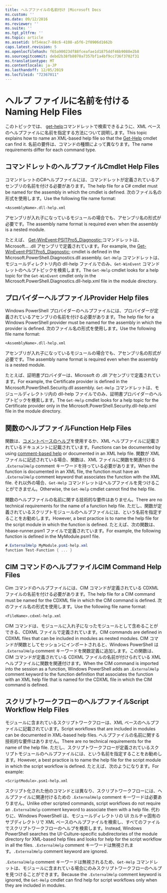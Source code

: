 ```yaml
---
title: ヘルプファイルの名前付け |Microsoft Docs
ms.custom: ''
ms.date: 09/12/2016
ms.reviewer: ''
ms.suite: ''
ms.tgt_pltfrm: ''
ms.topic: article
ms.assetid: bf54eac7-88c6-4108-a5f6-2f0906d1662b
caps.latest.revision: 5
ms.openlocfilehash: f65a90023df88fceafae1d1875ddf46b9088e2b8
ms.sourcegitcommit: debd2b38fb8070a7357bf1a4bf9cc736f3702f31
ms.translationtype: MT
ms.contentlocale: ja-JP
ms.lasthandoff: 12/05/2019
ms.locfileid: "72367011"
---
```

# <a name="naming-help-files"></a><span data-ttu-id="46f4e-102">ヘルプ ファイルに名前を付ける</span><span class="sxs-lookup"><span data-stu-id="46f4e-102">Naming Help Files</span></span>

<span data-ttu-id="46f4e-103">このトピックでは、 [get-help](/powershell/module/Microsoft.PowerShell.Core/Get-Help)コマンドレットで検索できるように、XML ベースのヘルプファイルに名前を指定する方法について説明します。</span><span class="sxs-lookup"><span data-stu-id="46f4e-103">This topic explains how to name an XML-based help file so that the [Get-Help](/powershell/module/Microsoft.PowerShell.Core/Get-Help) cmdlet can find it.</span></span> <span data-ttu-id="46f4e-104">名前の要件は、コマンドの種類によって異なります。</span><span class="sxs-lookup"><span data-stu-id="46f4e-104">The name requirements differ for each command type.</span></span>

## <a name="cmdlet-help-files"></a><span data-ttu-id="46f4e-105">コマンドレットのヘルプファイル</span><span class="sxs-lookup"><span data-stu-id="46f4e-105">Cmdlet Help Files</span></span>

<span data-ttu-id="46f4e-106">コマンドレットのC#ヘルプファイルには、コマンドレットが定義されているアセンブリの名前を付ける必要があります。</span><span class="sxs-lookup"><span data-stu-id="46f4e-106">The help file for a C# cmdlet must be named for the assembly in which the cmdlet is defined.</span></span> <span data-ttu-id="46f4e-107">次のファイル名の形式を使用します。</span><span class="sxs-lookup"><span data-stu-id="46f4e-107">Use the following file name format:</span></span>

```
<AssemblyName>.dll-help.xml
```

<span data-ttu-id="46f4e-108">アセンブリが入れ子になっているモジュールの場合でも、アセンブリ名の形式が必要です。</span><span class="sxs-lookup"><span data-stu-id="46f4e-108">The assembly name format is required even when the assembly is a nested module.</span></span>

<span data-ttu-id="46f4e-109">たとえば、 [Get-WinEvent;PSITPro5_Diagnostic;](/powershell/module/Microsoft.PowerShell.Diagnostics/Get-WinEvent)コマンドレットは、Microsoft... .dll アセンブリで定義されています。</span><span class="sxs-lookup"><span data-stu-id="46f4e-109">For example, the [Get-WinEvent;PSITPro5_Diagnostic;](/powershell/module/Microsoft.PowerShell.Diagnostics/Get-WinEvent) cmdlet is defined in the Microsoft.PowerShell.Diagnostics.dll assembly.</span></span> <span data-ttu-id="46f4e-110">`Get-Help` コマンドレットは、モジュールディレクトリ内の dll-help ファイルでのみ、`Get-WinEvent` コマンドレットのヘルプトピックを検索します。</span><span class="sxs-lookup"><span data-stu-id="46f4e-110">The `Get-Help` cmdlet looks for a help topic for the `Get-WinEvent` cmdlet only in the Microsoft.PowerShell.Diagnostics.dll-help.xml file in the module directory.</span></span>

## <a name="provider-help-files"></a><span data-ttu-id="46f4e-111">プロバイダーヘルプファイル</span><span class="sxs-lookup"><span data-stu-id="46f4e-111">Provider Help files</span></span>

<span data-ttu-id="46f4e-112">Windows PowerShell プロバイダーのヘルプファイルには、プロバイダーが定義されているアセンブリの名前を付ける必要があります。</span><span class="sxs-lookup"><span data-stu-id="46f4e-112">The help file for a Windows PowerShell provider must be named for the assembly in which the provider is defined.</span></span> <span data-ttu-id="46f4e-113">次のファイル名の形式を使用します。</span><span class="sxs-lookup"><span data-stu-id="46f4e-113">Use the following file name format:</span></span>

```
<AssemblyName>.dll-help.xml
```

<span data-ttu-id="46f4e-114">アセンブリが入れ子になっているモジュールの場合でも、アセンブリ名の形式が必要です。</span><span class="sxs-lookup"><span data-stu-id="46f4e-114">The assembly name format is required even when the assembly is a nested module.</span></span>

<span data-ttu-id="46f4e-115">たとえば、証明書プロバイダーは、Microsoft の .dll アセンブリで定義されています。</span><span class="sxs-lookup"><span data-stu-id="46f4e-115">For example, the Certificate provider is defined in the Microsoft.PowerShell.Security.dll assembly.</span></span> <span data-ttu-id="46f4e-116">`Get-Help` コマンドレットは、モジュールディレクトリ内の dll-help ファイルでのみ、証明書プロバイダーのヘルプトピックを検索します。</span><span class="sxs-lookup"><span data-stu-id="46f4e-116">The `Get-Help` cmdlet looks for a help topic for the Certificate provider only in the Microsoft.PowerShell.Security.dll-help.xml file in the module directory.</span></span>

## <a name="function-help-files"></a><span data-ttu-id="46f4e-117">関数のヘルプファイル</span><span class="sxs-lookup"><span data-stu-id="46f4e-117">Function Help Files</span></span>

<span data-ttu-id="46f4e-118">関数は、[コメントベースのヘルプ](/powershell/module/microsoft.powershell.core/about/about_comment_based_help)を使用するか、XML ヘルプファイルに記載されているドキュメントに記載されています。</span><span class="sxs-lookup"><span data-stu-id="46f4e-118">Functions can be documented by using [comment-based help](/powershell/module/microsoft.powershell.core/about/about_comment_based_help) or documented in an XML help file.</span></span> <span data-ttu-id="46f4e-119">関数が XML ファイルに記述されている場合、関数は、XML ファイルに関数を関連付ける `.ExternalHelp` comment キーワードを持っている必要があります。</span><span class="sxs-lookup"><span data-stu-id="46f4e-119">When the function is documented in an XML file, the function must have an `.ExternalHelp` comment keyword that associates the function with the XML file.</span></span> <span data-ttu-id="46f4e-120">それ以外の場合、`Get-Help` コマンドレットはヘルプファイルを見つけることができません。</span><span class="sxs-lookup"><span data-stu-id="46f4e-120">Otherwise, the `Get-Help` cmdlet cannot find the help file.</span></span>

<span data-ttu-id="46f4e-121">関数のヘルプファイルの名前に関する技術的な要件はありません。</span><span class="sxs-lookup"><span data-stu-id="46f4e-121">There are no technical requirements for the name of a function help file.</span></span> <span data-ttu-id="46f4e-122">ただし、関数が定義されているスクリプトモジュールのヘルプファイルには、という名前を指定することをお勧めします。</span><span class="sxs-lookup"><span data-stu-id="46f4e-122">However, a best practice is to name the help file for the script module in which the function is defined.</span></span> <span data-ttu-id="46f4e-123">たとえば、次の関数は、hbase-runner.psm1 ファイルで定義されています。</span><span class="sxs-lookup"><span data-stu-id="46f4e-123">For example, the following function is defined in the MyModule.psm1 file.</span></span>

```csharp
#.ExternalHelp MyModule.psm1-help.xml
function Test-Function { ... }
```

## <a name="cim-command-help-files"></a><span data-ttu-id="46f4e-124">CIM コマンドのヘルプファイル</span><span class="sxs-lookup"><span data-stu-id="46f4e-124">CIM Command Help Files</span></span>

<span data-ttu-id="46f4e-125">Cim コマンドのヘルプファイルには、CIM コマンドが定義されている CDXML ファイルの名前を付ける必要があります。</span><span class="sxs-lookup"><span data-stu-id="46f4e-125">The help file for a CIM command must be named for the CDXML file in which the CIM command is defined.</span></span> <span data-ttu-id="46f4e-126">次のファイル名の形式を使用します。</span><span class="sxs-lookup"><span data-stu-id="46f4e-126">Use the following file name format:</span></span>

```
<FileName>.cdxml-help.xml
```

<span data-ttu-id="46f4e-127">CIM コマンドは、モジュールに入れ子になったモジュールとして含めることができる、CDXML ファイルで定義されています。</span><span class="sxs-lookup"><span data-stu-id="46f4e-127">CIM commands are defined in CDXML files that can be included in modules as nested modules.</span></span> <span data-ttu-id="46f4e-128">CIM コマンドが関数としてセッションにインポートされると、Windows PowerShell は `.ExternalHelp` comment キーワードを関数定義に追加します。この関数は、CIM コマンドが定義されている CDXML ファイルの名前が付けられている XML ヘルプファイルに関数を関連付けます。</span><span class="sxs-lookup"><span data-stu-id="46f4e-128">When the CIM command is imported into the session as a function, Windows PowerShell adds an `.ExternalHelp` comment keyword to the function definition that associates the function with an XML help file that is named for the CDXML file in which the CIM command is defined.</span></span>

## <a name="script-workflow-help-files"></a><span data-ttu-id="46f4e-129">スクリプトワークフローのヘルプファイル</span><span class="sxs-lookup"><span data-stu-id="46f4e-129">Script Workflow Help Files</span></span>

<span data-ttu-id="46f4e-130">モジュールに含まれているスクリプトワークフローは、XML ベースのヘルプファイルに記載されています。</span><span class="sxs-lookup"><span data-stu-id="46f4e-130">Script workflows that are included in modules can be documented in XML-based help files.</span></span> <span data-ttu-id="46f4e-131">ヘルプファイルの名前に関する技術的な要件はありません。</span><span class="sxs-lookup"><span data-stu-id="46f4e-131">There are no technical requirements for the name of the help file.</span></span> <span data-ttu-id="46f4e-132">ただし、スクリプトワークフローが定義されているスクリプトモジュールのヘルプファイルには、という名前を指定することをお勧めします。</span><span class="sxs-lookup"><span data-stu-id="46f4e-132">However, a best practice is to name the help file for the script module in which the script workflow is defined.</span></span> <span data-ttu-id="46f4e-133">たとえば、次のようになります。</span><span class="sxs-lookup"><span data-stu-id="46f4e-133">For example:</span></span>

```
<ScriptModule>.psm1-help.xml
```

<span data-ttu-id="46f4e-134">スクリプト化された他のコマンドとは異なり、スクリプトワークフローには、ヘルプファイルに関連付けるための `.ExternalHelp` comment キーワードは必要ありません。</span><span class="sxs-lookup"><span data-stu-id="46f4e-134">Unlike other scripted commands, script workflows do not require an `.ExternalHelp` comment keyword to associate them with a help file.</span></span> <span data-ttu-id="46f4e-135">代わりに、Windows PowerShell は、モジュールディレクトリの UI カルチャ固有のサブディレクトリで XML ベースのヘルプファイルを検索し、すべてのファイルでスクリプトワークフローのヘルプを検索します。</span><span class="sxs-lookup"><span data-stu-id="46f4e-135">Instead, Windows PowerShell searches the UI-Culture-specific subdirectories of the module directory for XML-based help files and looks for help for the script workflow in all the files.</span></span> <span data-ttu-id="46f4e-136">`.ExternalHelp` comment キーワードは無視されます。</span><span class="sxs-lookup"><span data-stu-id="46f4e-136">`.ExternalHelp` comment keyword are ignored.</span></span>

<span data-ttu-id="46f4e-137">`.ExternalHelp` comment キーワードは無視されるため、`Get-Help` コマンドレットは、モジュールに含まれている場合にのみスクリプトワークフローのヘルプを見つけることができます。</span><span class="sxs-lookup"><span data-stu-id="46f4e-137">Because the `.ExternalHelp` comment keyword is ignored, the `Get-Help` cmdlet can find help for script workflows only when they are included in modules.</span></span>